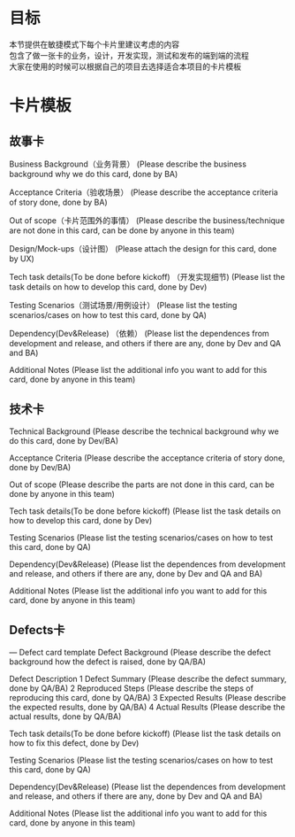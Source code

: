 # 目标
本节提供在敏捷模式下每个卡片里建议考虑的内容  
包含了做一张卡的业务，设计，开发实现，测试和发布的端到端的流程  
大家在使用的时候可以根据自己的项目去选择适合本项目的卡片模板  

# 卡片模板
## 故事卡
Business Background（业务背景）
 (Please describe the business background why we do this card, done by BA)

Acceptance Criteria（验收场景）
(Please describe the acceptance criteria of story done, done by BA)

Out of scope（卡片范围外的事情）
(Please describe the business/technique are not done in this card, can be done by anyone in this team)

Design/Mock-ups（设计图）
(Please attach the design for this card, done by UX)

Tech task details(To be done before kickoff) （开发实现细节)
(Please list the task details on how to develop this card, done by Dev)

Testing Scenarios（测试场景/用例设计）
(Please list the testing scenarios/cases on how to test this card, done by QA)

Dependency(Dev&Release) （依赖）
(Please list the dependences from development and release, and others if there are any, done by Dev and QA and BA)

Additional Notes
(Please list the additional info you want to add for this card, done by anyone in this team)

## 技术卡
Technical Background
 (Please describe the technical background why we do this card, done by Dev/BA)

Acceptance Criteria
(Please describe the acceptance criteria of story done, done by Dev/BA)

Out of scope
(Please describe the parts are not done in this card, can be done by anyone in this team)

Tech task details(To be done before kickoff)
(Please list the task details on how to develop this card, done by Dev)

Testing Scenarios
(Please list the testing scenarios/cases on how to test this card, done by QA)

Dependency(Dev&Release)
(Please list the dependences from development and release, and others if there are any, done by Dev and QA and BA)

Additional Notes
(Please list the additional info you want to add for this card, done by anyone in this team)

## Defects卡
— Defect card template
Defect Background
 (Please describe the defect background how the defect is raised, done by QA/BA)

Defect Description
1 Defect Summary
(Please describe the defect summary, done by QA/BA)
2 Reproduced Steps
(Please describe the steps of reproducing this card, done by QA/BA)
3 Expected Results
(Please describe the expected results, done by QA/BA)
4 Actual Results
(Please describe the actual results, done by QA/BA)

Tech task details(To be done before kickoff)
(Please list the task details on how to fix this defect, done by Dev)

Testing Scenarios
(Please list the testing scenarios/cases on how to test this card, done by QA)

Dependency(Dev&Release)
(Please list the dependences from development and release, and others if there are any, done by Dev and QA and BA)

Additional Notes
(Please list the additional info you want to add for this card, done by anyone in this team)
